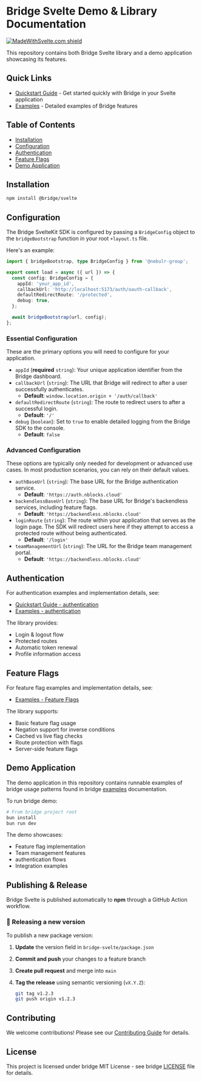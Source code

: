 # Bridge Svelte Demo & Library Documentation

[![MadeWithSvelte.com shield](https://madewithsvelte.com/storage/repo-shields/5996-shield.svg)](https://madewithsvelte.com/p/the-bridge/shield-link)

This repository contains both Bridge Svelte library and a demo application showcasing its features.

## Quick Links
- [Quickstart Guide](learning/quickstart/quickstart.md) - Get started quickly with Bridge in your Svelte application
- [Examples](learning/examples/examples.md) - Detailed examples of Bridge features

## Table of Contents

- [Installation](#installation)
- [Configuration](#configuration)
- [Authentication](#Authentication)
- [Feature Flags](#feature-flags)
- [Demo Application](#demo-application)

## Installation

```bash
npm install @bridge/svelte
```

## Configuration

The Bridge SvelteKit SDK is configured by passing a `BridgeConfig` object to the `bridgeBootstrap` function in your root `+layout.ts` file.

Here's an example:

```typescript
import { bridgeBootstrap, type BridgeConfig } from '@nebulr-group';

export const load = async ({ url }) => {
  const config: BridgeConfig = {
    appId: 'your_app_id',
    callbackUrl: 'http://localhost:5173/auth/oauth-callback',
    defaultRedirectRoute: '/protected',
    debug: true,
  };

  await bridgeBootstrap(url, config);
};
```

### Essential Configuration

These are the primary options you will need to configure for your application.

*   `appId` (**required** `string`): Your unique application identifier from the Bridge dashboard.
*   `callbackUrl` (`string`): The URL that Bridge will redirect to after a user successfully authenticates.
    *   **Default**: `window.location.origin + '/auth/callback'`
*   `defaultRedirectRoute` (`string`): The route to redirect users to after a successful login.
    *   **Default**: `'/'`
*   `debug` (`boolean`): Set to `true` to enable detailed logging from the Bridge SDK to the console.
    *   **Default**: `false`

### Advanced Configuration

These options are typically only needed for development or advanced use cases. In most production scenarios, you can rely on their default values.

*   `authBaseUrl` (`string`): The base URL for the Bridge authentication service.
    *   **Default**: `'https://auth.nblocks.cloud'`
*   `backendlessBaseUrl` (`string`): The base URL for Bridge's backendless services, including feature flags.
    *   **Default**: `'https://backendless.nblocks.cloud'`
*   `loginRoute` (`string`): The route within your application that serves as the login page. The SDK will redirect users here if they attempt to access a protected route without being authenticated.
    *   **Default**: `'/login'`
*   `teamManagementUrl` (`string`): The URL for the Bridge team management portal.
    *   **Default**: `'https://backendless.nblocks.cloud'`

## Authentication

For authentication examples and implementation details, see:
- [Quickstart Guide - authentication](learning/md/quickstart.md#authentication)
- [Examples - authentication](learning/md/examples.md#authentication)

The library provides:
- Login & logout flow
- Protected routes
- Automatic token renewal
- Profile information access

## Feature Flags

For feature flag examples and implementation details, see:
- [Examples - Feature Flags](learning/md/examples.md#feature-flags)

The library supports:
- Basic feature flag usage
- Negation support for inverse conditions
- Cached vs live flag checks
- Route protection with flags
- Server-side feature flags

## Demo Application

The demo application in this repository contains runnable examples of bridge usage patterns found in bridge [examples](learning/md/examples.md) documentation.

To run bridge demo:

```bash
# From bridge project root
bun install
bun run dev
```

The demo showcases:
- Feature flag implementation
- Team management features
- authentication flows
- Integration examples


## Publishing & Release

Bridge Svelte is published automatically to **npm** through a GitHub Action workflow.

### 🧩 Releasing a new version

To publish a new package version:

1. **Update** the version field in `bridge-svelte/package.json`
2. **Commit and push** your changes to a feature branch
3. **Create pull request** and merge into `main`
4. **Tag the release** using semantic versioning (`vX.Y.Z`):

   ```bash
   git tag v1.2.3
   git push origin v1.2.3

## Contributing

We welcome contributions! Please see our [Contributing Guide](CONTRIBUTING.md) for details.

## License

This project is licensed under bridge MIT License - see bridge [LICENSE](LICENSE) file for details.
